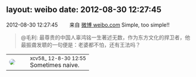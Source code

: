 layout: weibo
date: 2012-08-30 12:27:45
---
<meta name="referrer" content="no-referrer" />

2012-08-30 12:27:45  &nbsp;&nbsp;&nbsp;&nbsp;&nbsp;&nbsp; 来自 <a href="http://weibo.com/" rel="nofollow">微博 weibo.com</a>
Simple, too simple!!
>  @毛利: 最尊贵的中国人辜鸿铭一生著述无数，作为东方文化的捍卫者，他最振聋发聩的一句便是：老婆都不怕，还有王法吗？ ​​​

<table style="width: 100%;">
  <tr>
    <td style="width: 40px;"><img style="border-radius:50%" src="https://tva3.sinaimg.cn/crop.0.0.1242.1242.50/801f7e9ajw8f3peekcgoqj20yi0yidg9.jpg?KID=imgbed,tva&Expires=1624464788&ssig=PgT7r9sRxC"></td>
    <td colspan="2"><small>xcv58_ 12-8-30 12:55</small><br/>Sometimes naive.</td>
  </tr>
</table>
